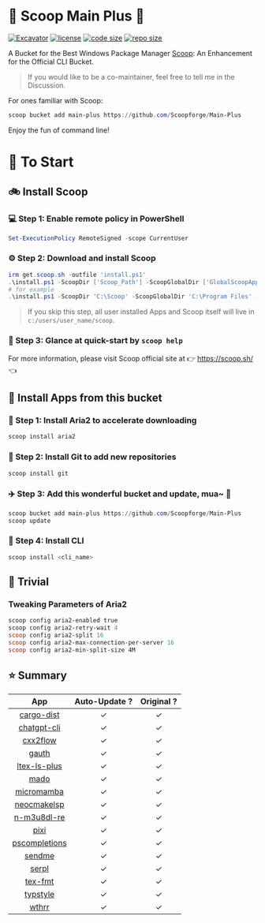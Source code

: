 # 🍨 Scoop Main Plus 🍨

[![Excavator](https://github.com/Scoopforge/Main-Plus/actions/workflows/ci.yml/badge.svg)](https://github.com/Scoopforge/Main-Plus/actions/workflows/ci.yml)
[![license](https://img.shields.io/github/license/Scoopforge/Main-Plus)](https://github.com/Scoopforge/Main-Plus/blob/master/LICENSE)
[![code size](https://img.shields.io/github/languages/code-size/Scoopforge/Main-Plus.svg)](https://img.shields.io/github/languages/code-size/Scoopforge/Main-Plus.svg)
[![repo size](https://img.shields.io/github/repo-size/Scoopforge/Main-Plus.svg)](https://img.shields.io/github/repo-size/Scoopforge/Main-Plus.svg)

A Bucket for the Best Windows Package Manager [Scoop](https://github.com/ScoopInstaller/Scoop): An Enhancement for the Official CLI Bucket.

> If you would like to be a co-maintainer, feel free to tell me in the Discussion.

For ones familiar with Scoop:

```powershell
scoop bucket add main-plus https://github.com/Scoopforge/Main-Plus
```

Enjoy the fun of command line!

# 🏃 To Start

## 🚲 Install Scoop

### 💻 Step 1: Enable remote policy in PowerShell

```powershell
Set-ExecutionPolicy RemoteSigned -scope CurrentUser
```

### ⚙️ Step 2: Download and install Scoop

```powershell
irm get.scoop.sh -outfile 'install.ps1'
.\install.ps1 -ScoopDir ['Scoop_Path'] -ScoopGlobalDir ['GlobalScoopApps_Path'] -NoProxy
# for example
.\install.ps1 -ScoopDir 'C:\Scoop' -ScoopGlobalDir 'C:\Program Files' -NoProxy
```

> If you skip this step, all user installed Apps and Scoop itself will live in `c:/users/user_name/scoop`.

### 📖 Step 3: Glance at quick-start by `scoop help`

For more information, please visit Scoop official site at 👉 https://scoop.sh/ 👈

## 🚗 Install Apps from this bucket

### 🚋 Step 1: Install Aria2 to accelerate downloading

```powershell
scoop install aria2
```

### 🎫 Step 2: Install Git to add new repositories

```powershell
scoop install git
```

### ✈️ Step 3: Add this wonderful bucket and update, mua~ 💋

```powershell
scoop bucket add main-plus https://github.com/Scoopforge/Main-Plus
scoop update
```

### 🚀 Step 4: Install CLI

```powershell
scoop install <cli_name>
```

## 📝 Trivial

### Tweaking Parameters of Aria2

```powershell
scoop config aria2-enabled true
scoop config aria2-retry-wait 4
scoop config aria2-split 16
scoop config aria2-max-connection-per-server 16
scoop config aria2-min-split-size 4M
```

## ⭐️ Summary

|                            App                            | Auto-Update ? | Original ? |
| :-------------------------------------------------------: | :-----------: | :--------: |
|   [cargo-dist](https://github.com/axodotdev/cargo-dist)   |       ✓       |     ✓      |
|      [chatgpt-cli](https://github.com/j178/chatgpt)       |       ✓       |     ✓      |
|   [cxx2flow](https://github.com/Enter-tainer/cxx2flow)    |       ✓       |     ✓      |
|        [gauth](https://github.com/pcarrier/gauth)         |       ✓       |     ✓      |
| [ltex-ls-plus](https://github.com/ltex-plus/ltex-ls-plus) |       ✓       |     ✓      |
|          [mado](https://github.com/akiomik/mado)          |       ✓       |     ✓      |
|     [micromamba](https://github.com/mamba-org/mamba)      |       ✓       |     ✓      |
| [neocmakelsp](https://github.com/neocmakelsp/neocmakelsp) |       ✓       |     ✓      |
|   [n-m3u8dl-re](https://github.com/nilaoda/N_m3u8DL-RE)   |       ✓       |     ✓      |
|        [pixi](https://github.com/prefix-dev/pixi)         |       ✓       |     ✓      |
|  [pscompletions](https://github.com/abgox/PSCompletions)  |       ✓       |     ✓      |
|      [sendme](https://github.com/n0-computer/sendme)      |       ✓       |     ✓      |
|      [serpl](https://github.com/yassinebridi/serpl)       |       ✓       |     ✓      |
|     [tex-fmt](https://github.com/WGUNDERWOOD/tex-fmt)     |       ✓       |     ✓      |
|   [typstyle](https://github.com/Enter-tainer/typstyle)    |       ✓       |     ✓      |
|  [wthrr](https://github.com/ttytm/wthrr-the-weathercrab)  |       ✓       |     ✓      |
